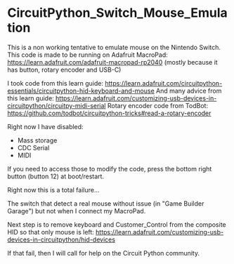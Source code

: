 # CircuitPython_Switch_Mouse_Emulation

This is a non working tentative to emulate mouse on the Nintendo Switch.
This code is made to be running on Adafruit MacroPad: https://learn.adafruit.com/adafruit-macropad-rp2040 (mostly because it has button, rotary encoder and USB-C)

I took code from this learn guide: https://learn.adafruit.com/circuitpython-essentials/circuitpython-hid-keyboard-and-mouse
And many advice from this learn guide: https://learn.adafruit.com/customizing-usb-devices-in-circuitpython/circuitpy-midi-serial
Rotary encoder code from TodBot: https://github.com/todbot/circuitpython-tricks#read-a-rotary-encoder

Right now I have disabled:
* Mass storage
* CDC Serial
* MIDI

If you need to access those to modify the code, press the bottom right button (button 12) at boot/restart.

Right now this is a total failure...

The switch that detect a real mouse without issue (in "Game Builder Garage") but not when I connect my MacroPad.

Next step is to remove keyboard and Customer_Control from the composite HID so that only mouse is left:
https://learn.adafruit.com/customizing-usb-devices-in-circuitpython/hid-devices

If that fail, then I will call for help on the Circuit Python community.
